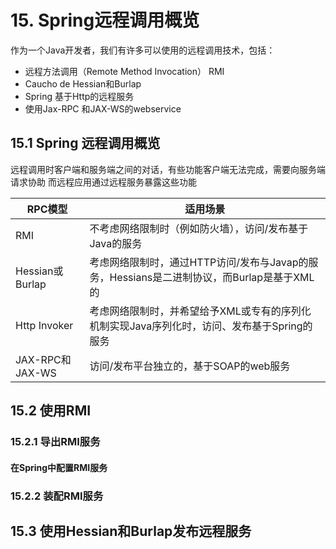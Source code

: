# 15. Spring远程调用概览

作为一个Java开发者，我们有许多可以使用的远程调用技术，包括：

- 远程方法调用（Remote Method Invocation） RMI
- Caucho de Hessian和Burlap
- Spring 基于Http的远程服务
- 使用Jax-RPC 和JAX-WS的webservice

## 15.1 Spring 远程调用概览

远程调用时客户端和服务端之间的对话，有些功能客户端无法完成，需要向服务端请求协助
而远程应用通过远程服务暴露这些功能

|RPC模型|适用场景|
|---|---|
|RMI|不考虑网络限制时（例如防火墙），访问/发布基于Java的服务|
|Hessian或Burlap|考虑网络限制时，通过HTTP访问/发布与Javap的服务，Hessians是二进制协议，而Burlap是基于XML的|
|Http Invoker|考虑网络限制时，并希望给予XML或专有的序列化机制实现Java序列化时，访问、发布基于Spring的服务|
|JAX-RPC和JAX-WS|访问/发布平台独立的，基于SOAP的web服务|

## 15.2 使用RMI

### 15.2.1 导出RMI服务

#### 在Spring中配置RMI服务

### 15.2.2 装配RMI服务

## 15.3 使用Hessian和Burlap发布远程服务
